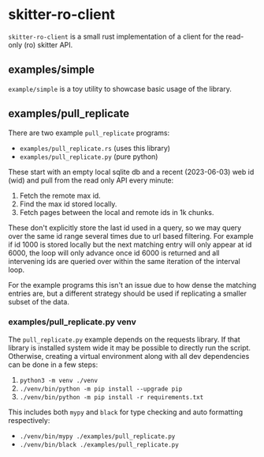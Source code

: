 # skitter-ro-client

`skitter-ro-client` is a small rust implementation of a client for the
read-only (ro) skitter API.

## examples/simple

`example/simple` is a toy utility to showcase basic usage of the library.

## examples/pull_replicate

There are two example `pull_replicate` programs:
* `examples/pull_replicate.rs` (uses this library)
* `examples/pull_replicate.py` (pure python)

These start with an empty local sqlite db and a recent (2023-06-03) web id
(wid) and pull from the read only API every minute:

1. Fetch the remote max id.
2. Find the max id stored locally.
3. Fetch pages between the local and remote ids in 1k chunks.

These don't explicitly store the last id used in a query, so we may query over
the same id range several times due to url based filtering. For example if id
1000 is stored locally but the next matching entry will only appear at id 6000,
the loop will only advance once id 6000 is returned and all intervening ids are
queried over within the same iteration of the interval loop.

For the example programs this isn't an issue due to how dense the matching
entries are, but a different strategy should be used if replicating a smaller
subset of the data.

### examples/pull_replicate.py venv

The `pull_replicate.py` example depends on the requests library. If that
library is installed system wide it may be possible to directly run the script.
Otherwise, creating a virtual environment along with all dev dependencies can
be done in a few steps:

1. `python3 -m venv ./venv`
2. `./venv/bin/python -m pip install --upgrade pip`
3. `./venv/bin/python -m pip install -r requirements.txt`

This includes both `mypy` and `black` for type checking and auto formatting
respectively:

* `./venv/bin/mypy ./examples/pull_replicate.py`
* `./venv/bin/black ./examples/pull_replicate.py`

